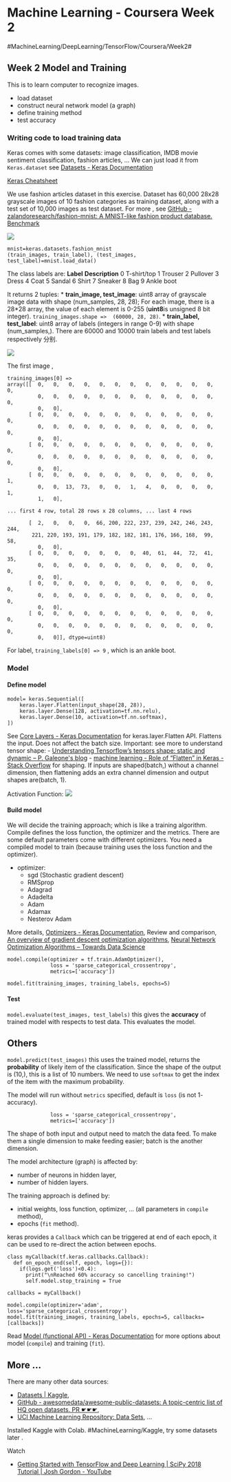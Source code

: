 # Machine Learning - Coursera Week 2
#MachineLearning/DeepLearning/TensorFlow/Coursera/Week2#

## Week 2 Model and Training
This is to learn computer to recognize images.

- load dataset
- construct neural network model (a graph)
- define training method
- test accuracy

### Writing code to load training data

Keras comes with some datasets: image classification, IMDB movie sentiment classification,  fashion articles, …  We can just load it from `Keras.dataset` see [Datasets - Keras Documentation](https://keras.io/datasets/)

[Keras Cheatsheet](https://s3.amazonaws.com/assets.datacamp.com/blog_assets/Keras_Cheat_Sheet_Python.pdf)

We use fashion articles dataset in this exercise.  Dataset has 60,000 28x28 grayscale images of 10 fashion categories as training dataset, along with a test set of 10,000 images as test dataset.  For more , see [GitHub - zalandoresearch/fashion-mnist: A MNIST-like fashion product database. Benchmark](https://github.com/zalandoresearch/fashion-mnist)

![](Machine%20Learning%20-%20Coursera%20Week%202/fashion-mnist-sprite.png)

```
mnist=keras.datasets.fashion_mnist
(train_images, train_label), (test_images, test_label)=mnist.load_data()
```

The class labels are:
**Label**	**Description**
0			T-shirt/top
1			Trouser
2			Pullover
3			Dress
4			Coat
5			Sandal
6			Shirt
7			Sneaker
8			Bag
9			Ankle boot

It returns 2 tuples:
		* **train_image, test_image**: uint8 array of grayscale image data with shape (num_samples, 28, 28);  For each image, there is a 28*28 array, the value of each element is 0-255 (**uint8**is unsigned 8 bit integer).  `training_images.shape =>  (60000, 28, 28)`. 
		* **train_label, test_label**: uint8 array of labels (integers in range 0-9) with shape (num_samples,). There are 60000 and 10000 train labels and test labels respectively 分别.

![](Machine%20Learning%20-%20Coursera%20Week%202/DC33EF2B-404B-472B-B21C-164A62D3B522.png)

The first image ,
```
training_images[0] => 
array([[  0,   0,   0,   0,   0,   0,   0,   0,   0,   0,   0,   0,   0,
          0,   0,   0,   0,   0,   0,   0,   0,   0,   0,   0,   0,   0,
          0,   0],
       [  0,   0,   0,   0,   0,   0,   0,   0,   0,   0,   0,   0,   0,
          0,   0,   0,   0,   0,   0,   0,   0,   0,   0,   0,   0,   0,
          0,   0],
       [  0,   0,   0,   0,   0,   0,   0,   0,   0,   0,   0,   0,   0,
          0,   0,   0,   0,   0,   0,   0,   0,   0,   0,   0,   0,   0,
          0,   0],
       [  0,   0,   0,   0,   0,   0,   0,   0,   0,   0,   0,   0,   1,
          0,   0,  13,  73,   0,   0,   1,   4,   0,   0,   0,   0,   1,
          1,   0],

... first 4 row, total 28 rows x 28 columns, ... last 4 rows

       [  2,   0,   0,   0,  66, 200, 222, 237, 239, 242, 246, 243, 244,
        221, 220, 193, 191, 179, 182, 182, 181, 176, 166, 168,  99,  58,
          0,   0],
       [  0,   0,   0,   0,   0,   0,   0,  40,  61,  44,  72,  41,  35,
          0,   0,   0,   0,   0,   0,   0,   0,   0,   0,   0,   0,   0,
          0,   0],
       [  0,   0,   0,   0,   0,   0,   0,   0,   0,   0,   0,   0,   0,
          0,   0,   0,   0,   0,   0,   0,   0,   0,   0,   0,   0,   0,
          0,   0],
       [  0,   0,   0,   0,   0,   0,   0,   0,   0,   0,   0,   0,   0,
          0,   0,   0,   0,   0,   0,   0,   0,   0,   0,   0,   0,   0,
          0,   0]], dtype=uint8)
```

For label, `training_labels[0] => 9`  , which is an ankle boot.

### Model 

#### Define model
```
model= keras.Sequential([
	keras.layer.Flatten(input_shape(28, 28)),
	keras.layer.Dense(128, activation=tf.nn.relu),
	keras.layer.Dense(10, activation=tf.nn.softmax), 
])
```

See [Core Layers - Keras Documentation](https://keras.io/layers/core/) for keras.layer.Flatten API.
Flattens the input. Does not affect the batch size. 
Important: see more to understand tensor shape: 
	- [Understanding Tensorflow’s tensors shape: static and dynamic – P. Galeone's blog](https://pgaleone.eu/tensorflow/2018/07/28/understanding-tensorflow-tensors-shape-static-dynamic/)
	- [machine learning - Role of “Flatten” in Keras - Stack Overflow](https://stackoverflow.com/questions/43237124/role-of-flatten-in-keras) for shaping.
If inputs are shaped(batch,) without a channel dimension, then flattening adds an extra channel dimension and output shapes are(batch, 1).

Activation Function:
![](Machine%20Learning%20-%20Coursera%20Week%202/1*p_hyqAtyI8pbt2kEl6siOQ.png)

#### Build model
We will decide the training approach; which is like a training algorithm. Compile defines the loss function, the optimizer and the metrics.  There are some default parameters come with different optimizers. You need a compiled model to train (because training uses the loss function and the optimizer).

- optimizer:  
	- sgd (Stochastic gradient descent)
	- RMSprop
	- Adagrad
	- Adadelta
	- Adam
	- Adamax
	- Nesterov Adam

More details, [Optimizers - Keras Documentation](https://keras.io/optimizers/), 
Review and comparison, [An overview of gradient descent optimization algorithms](http://ruder.io/optimizing-gradient-descent/),  [Neural Network Optimization Algorithms – Towards Data Science](https://towardsdatascience.com/neural-network-optimization-algorithms-1a44c282f61d)

```
model.compile(optimizer = tf.train.AdamOptimizer(),
              loss = 'sparse_categorical_crossentropy',
              metrics=['accuracy'])

model.fit(training_images, training_labels, epochs=5)
```

#### Test 

`model.evaluate(test_images, test_labels)` this gives the **accuracy** of trained model with respects to test data.  This evaluates the model. 

## Others
`model.predict(test_images)` this uses the trained model, returns the **probability** of likely item of the classification. Since the shape of the output is (10,), this is a list of 10 numbers. We need to use `softmax` to get the index of the item with the maximum probability.

The model will run without `metrics` specified, default is `loss` (is not 1- accuracy).
```model.compile(optimizer = tf.train.AdamOptimizer(),
              loss = 'sparse_categorical_crossentropy',
              metrics=['accuracy'])
```

The shape of both input and output need to match the data feed. To make them a single dimension to make feeding easier; batch is the another dimension. 

The model architecture (graph) is affected by:
- number of neurons in hidden layer,
- number of hidden layers.

The training approach is defined by:
- initial weights, loss function, optimizer, … (all parameters in `compile` method),
- epochs (`fit` method).

keras provides a `Callback` which can be triggered at end of each epoch, it can be used to re-direct the action between epochs.
```
class myCallback(tf.keras.callbacks.Callback):
  def on_epoch_end(self, epoch, logs={}):
    if(logs.get('loss')<0.4):
      print("\nReached 60% accuracy so cancelling training!")
      self.model.stop_training = True

callbacks = myCallback()
```

```
model.compile(optimizer='adam', loss='sparse_categorical_crossentropy')
model.fit(training_images, training_labels, epochs=5, callbacks=[callbacks])
```
Read [Model (functional API) - Keras Documentation](https://keras.io/models/model/) for more options about model (`compile`) and training (`fit`).

## More …
There are many other data sources: 
* [Datasets | Kaggle](https://www.kaggle.com/datasets?utm_medium=paid&utm_source=google.com+search&utm_campaign=datasets&gclid=CjwKCAiAiJPkBRAuEiwAEDXZZY4Hbp4m5eIfQRztFzTldy8mBgI-7uM9GcZc5t2ny6I6xbM6pleEiRoCru0QAvD_BwE),
* [GitHub - awesomedata/awesome-public-datasets: A topic-centric list of HQ open datasets. PR ☛☛☛](https://github.com/awesomedata/awesome-public-datasets), 
* [UCI Machine Learning Repository: Data Sets](http://archive.ics.uci.edu/ml/datasets.html), …

Installed Kaggle with Colab. #MachineLearning/Kaggle, try some datasets later .

Watch  
- [Getting Started with TensorFlow and Deep Learning | SciPy 2018 Tutorial | Josh Gordon - YouTube](https://www.youtube.com/watch?v=tYYVSEHq-io)




